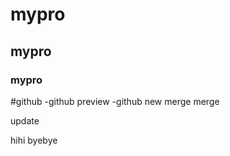 # mypro
## mypro
### mypro

#github
  -github preview
  -github new
merge merge

update


hihi byebye
